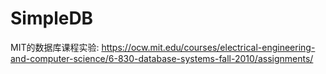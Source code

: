 # SimpleDB
MIT的数据库课程实验: https://ocw.mit.edu/courses/electrical-engineering-and-computer-science/6-830-database-systems-fall-2010/assignments/

